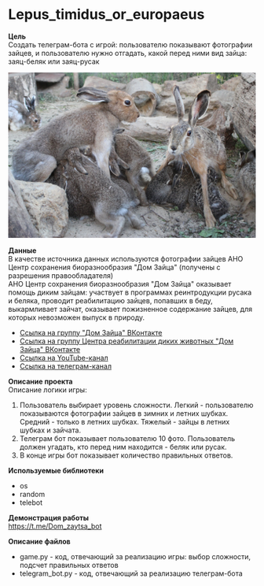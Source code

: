 # Lepus_timidus_or_europaeus

**Цель**\
Создать телеграм-бота с игрой: пользователю показывают фотографии зайцев, и пользователю нужно отгадать, какой перед ними вид зайца: заяц-беляк или заяц-русак

![project_photo](https://github.com/Lipa-94/Lepus_timidus_or_europaeus/blob/main/0.jpg)

**Данные**\
В качестве источника данных используются фотографии зайцев АНО Центр сохранения биоразнообразия "Дом Зайца" (получены с разрешения правообладателя)\
АНО Центр сохранения биоразнообразия "Дом Зайца" оказывает помощь диким зайцам: участвует в программах реинтродукции русака и беляка, проводит реабилитацию зайцев, попавших в беду, выкармливает зайчат, оказывает пожизненное содержание зайцев, для которых невозможен выпуск в природу.
* [Ссылка на группу "Дом Зайца" ВКонтакте](https://vk.com/dom_zaytsa)
* [Ссылка на группу Центра реабилитации диких животных "Дом Зайца" ВКонтакте](https://vk.com/crz_dom_zaytsa)
* [Ссылка на YouTube-канал](https://www.youtube.com/channel/UCunQ0uekesNedXHZlEh-g7g)
* [Ссылка на телеграм-канал](t.me/dom_zaytsa)

**Описание проекта**\
Описание логики игры:
1. Пользователь выбирает уровень сложности. Легкий - пользователю показываются фотографии зайцев в зимних и летних шубках. Средний - только в летних шубках. Тяжелый - зайцы в летних шубках и зайчата.
2. Телеграм бот показывает пользователю 10 фото. Пользователь должен угадать, кто перед ним находится - беляк или русак.
3. В конце игры бот показывает количество правильных ответов.

**Используемые библиотеки**
* os
* random
* telebot

**Демонcтрация работы**\
https://t.me/Dom_zaytsa_bot

**Описание файлов**
* game.py - код, отвечающий за реализацию игры: выбор сложности, подсчет правильных ответов
* telegram_bot.py - код, отвечающий за реализацию телеграм-бота
